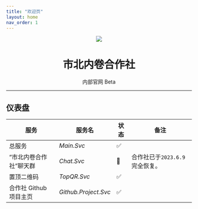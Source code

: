 ```yaml
---
title: "欢迎页"
layout: home
nav_order: 1
---
```


<div align="center">
<img src="https://static.wikia.nocookie.net/minecraft_zh_gamepedia/images/5/54/Lectern_JE3_BE2.png">
<h1>市北内卷合作社</h1>
<a>内部官网</a> <a class="label label-green">Beta</a>
</div>

---

## 仪表盘

| 服务 | 服务名 | 状态 | 备注 |
|--|--|--|--|
|总服务|*Main.Svc*|✅|
| “市北内卷合作社”聊天群|*Chat.Svc*|🔄|合作社已于`2023.6.9`完全恢复。|
|置顶二维码|*TopQR.Svc*|✅||
|合作社 Github 项目主页|*Github.Project.Svc*|✅||
